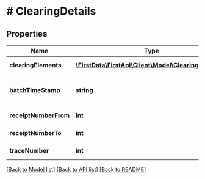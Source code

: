 # # ClearingDetails

## Properties

Name | Type | Description | Notes
------------ | ------------- | ------------- | -------------
**clearingElements** | [**\FirstData\FirstApi\Client\Model\ClearingElement[]**](ClearingElement.md) | The array contains information about the clearing elements. | [optional] 
**batchTimeStamp** | **string** | Timestamp when the clearing has been processed. The used format is \&quot;YYYYMMDDhhmmss\&quot;. | [optional] 
**receiptNumberFrom** | **int** | Start receipt number for the clearing process. | [optional] 
**receiptNumberTo** | **int** | End receipt number for the clearing process. | [optional] 
**traceNumber** | **int** | Trace number for the clearing process. | [optional] 

[[Back to Model list]](../../README.md#documentation-for-models) [[Back to API list]](../../README.md#documentation-for-api-endpoints) [[Back to README]](../../README.md)


